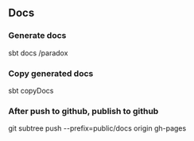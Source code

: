 ## Docs

### Generate docs

sbt docs /paradox


### Copy generated docs

sbt copyDocs


### After push to github,  publish to github

git subtree push --prefix=public/docs origin gh-pages
